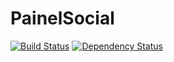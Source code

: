 # PainelSocial

[![Build Status](https://travis-ci.org/dougmaitelli/PainelSocial.svg?branch=master)](https://travis-ci.org/dougmaitelli/PainelSocial)
[![Dependency Status](https://david-dm.org/dougmaitelli/PainelSocial.svg)](https://david-dm.org/dougmaitelli/PainelSocial)
